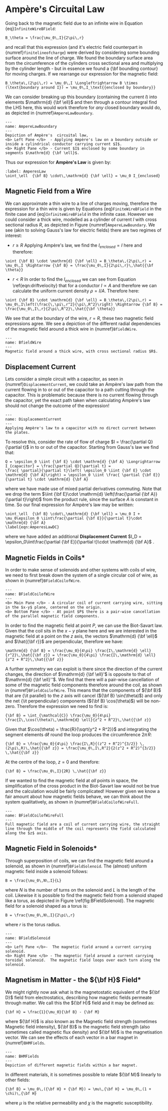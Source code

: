 # Ampère's Circuital Law
Going back to the magnetic field due to an infinite wire in Equation {eq}`InfiniteWireBField`:
```{math}
B_\theta = \frac{\mu_0\,I}{2\pi\,r}
```
and recall that this expression (and it's electric field counterpart in {numref}`finitelineofcharge`) were derived by considering some bounding 
surface around the line of charge.  We found the boundary surface area from the  circumference of the cylinders cross sectional area and multiplying by the 
cylinder length - but in essence we found a {\bf bounding contour} for moving charges.  If we rearrange our expression for the magnetic field:

```{math}
B_\theta\,(2\pi\,r) = \mu_0\,I \Longleftrightarrow B \times (\text{boundary around I}) = \mu_0\,I_\text{{enclosed by boundary}}
```

We can consider breaking up this boundary (containing the current $I$) into elements $\mathrm{d} {\bf \ell}$ and then through a contour integral find the LHS here, 
this would work therefore for <em> any </em> closed boundary would do, as depicted in {numref}`AmpereLawBoundary`.

```{figure} ../figures/AmperesLaw.png
---
name: AmpereLawBoundary
---
Depiction of Ampère's  circuital law, 
<b> Left Pane </b>  - Applying Ampère's law on a boundary outside or inside a cylindrical conductor carrying current $I$.  
<b> Right Pane </b> - Current $I$ enclosed by some boundary in segments $\mathrm{d} {\bf \ell}$.
```

Thus our expression for <b>Ampère's Law</b> is given by:
```{math}
:label: AmperesLaw
\oint_\ell  {\bf B} \cdot\,\mathrm{d} {\bf \ell} = \mu_0 I_{enclosed} 
```

## Magnetic Field from a Wire
We can approximate a thin wire to a line of charges moving, therefore the expression for a thin wire is given by Equations {eq}`FiniteWireBField` in the finite case and 
{eq}`InfiniteWireBField` in the infinite case.  However we could consider a thick wire, modelled as a cylinder of current $I$ with cross sectional radius $R$, 
as depicted in Figure {numref}`AmpereLawBoundary`.  We see (akin to solving Gauss's law for electric fields) there are two regimes of interest:
- $r \geq R$ Applying Ampère's law, we find the $I_{enclosed} = I$ here and therefore:
```{math}
\oint {\bf B} \cdot \mathrm{d} {\bf \ell} = B_\theta\,(2\pi\,r) = \mu_0\,I \Rightarrow {\bf B} = \frac{\mu_0\,I}{2\pi\,r}\,\hat{{\bf \theta}}
```
    
- $r < R$ In order to find the $I_{enclosed}$ we can see from Equation \ref{eqn:driftvelocity} that for a conductor $I \propto A$ and 
therefore we can calculate the uniform current density $\rho = I / A$.  Therefore here:

```{math}
\oint {\bf B} \cdot \mathrm{d} {\bf \ell} = B_\theta\,(2\pi\,r) = \mu_0\,I\left(\frac{\,\pi\,r^2}{\pi\,R^2}\right) \Rightarrow {\bf B} = 
\frac{\mu_0\,I\,r}{2\pi\,R^2}\,\hat{{\bf \theta}}
```

We see that at the boundary of the wire, $r = R$, these two magnetic field expressions agree.  We see a depiction of the different radial 
dependencies of the magnetic field around 
a thick wire in {numref}`BfieldWire`.
```{figure} ../figures/magneticfieldwire.png
---
name: BfieldWire
---
Magnetic field around a thick wire, with cross sectional radius $R$.
```

## Displacement Current
Lets consider a simple circuit with a capacitor, as seen in {numref}`DisplacementCurrent`, we could take an Ampère's law path from the current 
flowing in to or out of the capacitor to a path cutting through the capacitor.  This is problematic because there is no current flowing through 
the capacitor, yet the exact path taken when calculating Ampère's law should not change the outcome of the expression!

```{figure} ../figures/DisplacementCurrent.png
---
name: DisplacementCurrent
---
Applying Ampère's law to a capacitor with no direct current between the plates.
```

To resolve this, consider the rate of flow of charge $I = \frac{\partial Q}{\partial t}$ in to or out of the capacitor.  Starting from Gauss's law we find that:
```{math}
Q = \epsilon_0 \iint {\bf E} \cdot \mathrm{d} {\bf A} \Longrightarrow I_{capacitor} = \frac{\partial Q}{\partial t} = 
\frac{ \partial}{\partial t}\left( \epsilon_0 \iint {\bf E} \cdot \mathrm{d} {\bf A}\right) = \epsilon_0 \iint \frac{ \partial {\bf E}}{\partial t} \cdot \mathrm{d} {\bf A} 
```
where we have made use of mixed partial derivatives commuting.  Note that we drop the term $\iint {\bf E}\cdot \mathrm{d} \left(\frac{\partial {\bf A}}{\partial t}\right)$ 
from the product rule, since the surface $A$ is constant in time.  So our final expression for Ampère's law may be written:
```{math}
\oint_\ell  {\bf B} \cdot\,\mathrm{d} {\bf \ell} = \mu_0 I + \mu_0\epsilon_0 \iint\frac{\partial {\bf E}}{\partial t}\cdot \mathrm{d} {\bf A}
\label{eqn:AmperesLawDC}
```
where we have added an additional <b>Displacement Current</b> $I_D = \epsilon_0\iint\frac{\partial {\bf E}}{\partial t}\cdot \mathrm{d} {\bf A}$ .


## Magnetic Fields in Coils*

In order to make sense of solenoids and other systems with coils of wire, we need to first break down the system of a single circular coil of wire, 
as shown in {numref}`BFieldCoilofWire`.
```{figure} ../figures/CoilofCurrent1.png
---
name: BFieldCoilofWire
---
<b> Main Pane </b> - A circular coil of current carrying wire, sitting in the $x-y$ plane, centered on the origin.  
<b> Bottom Pane </b> - At point $P$ there is a pair-wise cancellation of the parallel magnetic field components.
```
In order to find the magnetic field at point $P$, we can use the Biot-Savart law.  Given that the coil sits in the $x-y$ plane here and we are 
interested in the magnetic field at a point on the $z$ axis, the vectors $\mathrm{d} {\bf \ell}$ and $\hat{{\bf r}}$ are perpendicular, therefore we have:

```{math}
\mathrm{d} {\bf B} = \frac{\mu_0}{4\pi} \frac{I\,\mathrm{d} \ell}{r^2}\,\hat{{\bf z}} = \frac{\mu_0}{4\pi} \frac{I\,\mathrm{d} \ell}{z^2 + R^2}\,\hat{{\bf z}}
```

A further symmetry we can exploit is there since the direction of the current changes, the direction of $\mathrm{d} {\bf \ell}'$ is opposite to that of 
$\mathrm{d} {\bf \ell}''$.  We find that there will a pair-wise cancellation of some of the magnetic field components therefore around the coil, as 
shown in {numref}`BFieldCoilofWire`.  This means that the components of ${\bf B}$ that are {\it parallel} to the $z$ axis will cancel 
(${\bf B} \sin(\theta)$) and only the net {\it perpendicular} components (${\bf B} \cos(\theta)$) will be non-zero.  Therefore the expression we need to find is:

```{math}
{\bf B} = \int_{\mathcal{C}} \frac{\mu_0}{4\pi} \frac{I\,\cos(\theta)\,\mathrm{d} \ell}{z^2 + R^2}\,\hat{{\bf z}} 
```

Given that $\cos(\theta) = \frac{R}{\sqrt{y^2 + R^2}}$ and integrating the segment elements $\mathrm{d} \ell$ round the loop produces the circumference $2\pi\,R$:

```{math}
{\bf B} = \frac{\mu_0}{4\pi} \frac{I\,R}{(z^2 + R^2)^{3/2}} \,(2\pi\,R)\,\hat{{\bf z}} = \frac{\mu_0\,I\,R^2}{2(z^2 + R^2)^{3/2}} \,\hat{{\bf z}}
```

At the centre of the loop, $z = 0$ and therefore:

```{math}
{\bf B} = \frac{\mu_0\,I}{2R} \,\hat{{\bf z}}
```

If we wanted to find the magnetic field at <em> all </em> points in space, the simplification of the cross product in the Biot-Savart law would not be true and the 
calculation would be fairly complicated!  However given we know a fair amount about how magnetic fields behave, we can think about the system qualitatively, as shown 
in {numref}`BFieldCoilofWireFull`.  
```{figure} ../figures/FullBFieldCoilWire.png
---
name: BFieldCoilofWireFull
---
Full magnetic field are a coil of current carrying wire, the straight line through the middle of the coil represents the field calculated along the $z$ axis.
```


## Magnetic Field in Solenoids*
Through superposition of coils, we can find the magnetic field around a solenoid, as shown in {numref}`BFieldSolenoid`.  The (almost) 
uniform magnetic field inside a solenoid follows:
```{math}
B = \frac{\mu_0\,N\,I}{L}
```
where $N$ is the number of turns on the solenoid and $L$ is the length of the coil.  Likewise it is possible to find the magnetic field 
from a solenoid shaped like a torus, as depicted in Figure \ref{fig:BFieldSolenoid}.  The magnetic field for a solenoid shaped as a torus is:
```{math}
B = \frac{\mu_0\,N\,I}{2\pi\,r}
``` 
where $r$ is the torus radius. 
```{figure} ../figures/BFieldSolenoid.png
---
name: BFieldSolenoid
---
<b> Left Pane </b>-  The magnetic field around a current carrying solenoid.  
<b> Right Pane </b> - The magnetic field around a current carrying toroidal solenoid.  The magnetic field loops over each turn along the solenoid.

```
 
## Magnetism in Matter - the ${\bf H}$ Field*
We might rightly now ask what is the magnetostatic equivalent of the ${\bf D}$ field from electrostatics, describing how magnetic fields permeate through matter. 
We call this the ${\bf H}$ field and it may be defined as:
```{math}
{\bf H} = \frac{1}{\mu_0}{\bf B} - {\bf M}
``` 
where ${\bf H}$ is also known as the Magnetic field strength (sometimes Magnetic field intensity), ${\bf B}$ is the magnetic field strength 
(also sometimes called magnetic flux density) and ${\bf M}$ is the magnetisation vector.  We can see the effects of each vector in a bar magnet in 
{numref}`BHMFields`.
```{figure} ../figures/BHMFields.png
---
name: BHMFields
---
Depiction of different magnetic fields within a bar magnet.
```
 
In different materials, it is sometimes possible to relate ${\bf M}$ linearly to other fields:
```{math}
{\bf B} = \mu_0\,({\bf H} + {\bf M}) = \mu\,{\bf H} = \mu_0\,(1 + \chi)\,{\bf H}
```
where $\mu$ is the relative permeability and $\chi$ is the magnetic susceptibility.  
